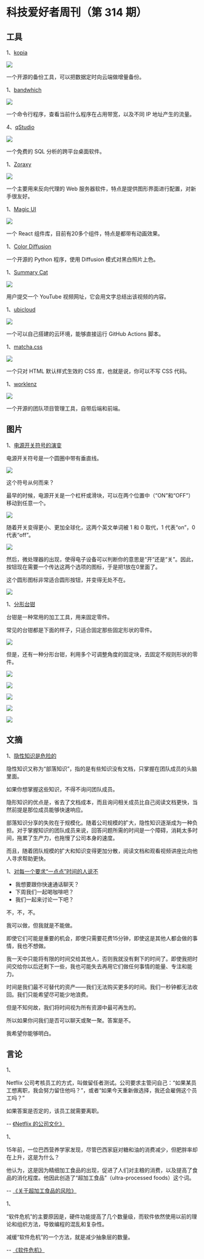 # 科技爱好者周刊（第 314 期）

## 工具

1、[kopia](https://github.com/kopia/kopia/)

![](https://cdn.beekka.com/blogimg/asset/202309/bg2023091604.webp)

一个开源的备份工具，可以把数据定时向云端做增量备份。

1、[bandwhich](https://github.com/imsnif/bandwhich)

![](https://cdn.beekka.com/blogimg/asset/202309/bg2023092101.webp)

一个命令行程序，查看当前什么程序在占用带宽，以及不同 IP 地址产生的流量。

4、[qStudio](https://www.timestored.com/qstudio/)

![](https://cdn.beekka.com/blogimg/asset/202309/bg2023090905.webp)

一个免费的 SQL 分析的跨平台桌面软件。

1、[Zoraxy](https://zoraxy.arozos.com)

![](https://cdn.beekka.com/blogimg/asset/202405/bg2024051801.webp)

一个主要用来反向代理的 Web 服务器软件，特点是提供图形界面进行配置，对新手很友好。

1、[Magic UI](https://magicui.design/)

![](https://cdn.beekka.com/blogimg/asset/202405/bg2024052308.webp)

一个 React 组件库，目前有20多个组件，特点是都带有动画效果。

1、[Color Diffusion](https://github.com/ErwannMillon/Color-diffusion)

一个开源的 Python 程序，使用 Diffusion 模式对黑白照片上色。

1、[Summary Cat](https://www.summarycat.com/)

![](https://cdn.beekka.com/blogimg/asset/202309/bg2023092301.webp)

用户提交一个 YouTube 视频网址，它会用文字总结出该视频的内容。

1、[ubicloud](https://www.ubicloud.com/use-cases/github-actions)

![](https://cdn.beekka.com/blogimg/asset/202402/bg2024020107.webp)

一个可以自己搭建的云环境，能够直接运行 GitHub Actions 脚本。

1、[matcha.css](https://matcha.mizu.sh/)

![](https://cdn.beekka.com/blogimg/asset/202405/bg2024052401.webp)

一个只对 HTML 默认样式生效的 CSS 库，也就是说，你可以不写 CSS 代码。

1、[worklenz](https://github.com/Worklenz/worklenz)

![](https://cdn.beekka.com/blogimg/asset/202405/bg2024052402.webp)

一个开源的团队项目管理工具，自带后端和前端。

## 图片

1、[电源开关符号的演变](https://designblog.nzeldes.com/2008/05/the-evolution-of-the-onoff-power-switch-symbol)

电源开关符号是一个圆圈中带有垂直线。

![](https://cdn.beekka.com/blogimg/asset/202312/bg2023121304.webp)

这个符号从何而来？

最早的时候，电源开关是一个杠杆或滑块，可以在两个位置中（“ON”和“OFF”）移动到任意一个。

![](https://cdn.beekka.com/blogimg/asset/202312/bg2023121305.webp)

随着开关变得更小、更加全球化，这两个英文单词被 1 和 0 取代，1 代表“on”，0 代表“off”。

![](https://cdn.beekka.com/blogimg/asset/202312/bg2023121306.webp)

然后，微处理器的出现，使得电子设备可以判断你的意思是“开”还是“关”。因此，按钮现在需要一个传达这两个选项的图标，于是把1放在0里面了。

这个圆形图标非常适合圆形按钮，并变得无处不在。

![](https://cdn.beekka.com/blogimg/asset/202312/bg2023121307.webp)

1、[分形台钳](https://airgraver.com/fractal-vise.htm)

台钳是一种常用的加工工具，用来固定零件。

常见的台钳都是下面的样子，只适合固定那些固定形状的零件。

![](https://cdn.beekka.com/blogimg/asset/202307/bg2023071001.webp)

但是，还有一种分形台钳，利用多个可调整角度的固定块，去固定不规则形状的零件。

![](https://cdn.beekka.com/blogimg/asset/202307/bg2023071002.webp)

![](https://cdn.beekka.com/blogimg/asset/202307/bg2023071003.webp)

![](https://cdn.beekka.com/blogimg/asset/202307/bg2023071004.webp)

![](https://cdn.beekka.com/blogimg/asset/202307/bg2023071006.webp)

![](https://cdn.beekka.com/blogimg/asset/202307/bg2023071005.webp)

## 文摘

1、[隐性知识是危险的](https://er4hn.info/blog/2023.08.26-tacit-knowledge-dangerous/)

隐性知识又称为“部落知识”，指的是有些知识没有文档，只掌握在团队成员的头脑里面。

如果你想掌握这些知识，不得不询问团队成员。

隐形知识的优点是，省去了文档成本，而且询问相关成员比自己阅读文档更快，当然前提是那位成员能够快速响应。

部落知识分享的失败在于规模化。随着公司规模的扩大，隐性知识逐渐成为一种负担。对于掌握知识的团队成员来说，回答问题所需的时间是一个障碍，消耗太多时间，拖累了生产力，也拖慢了公司本身的速度。

而且，随着团队规模的扩大和知识变得更加分散，阅读文档和观看视频讲座比向他人寻求帮助更快。


1、[对每一个要求“一点点”时间的人说不](https://thoughtcatalog.com/ryan-holiday/2017/01/to-everyone-who-asks-for-just-a-little-of-your-time/)

- 我想要跟你快速通话聊天？
- 下周我们一起喝咖啡吧？
- 我们一起来讨论一下吧？

不，不，不。

我可以做，但我就是不能做。

即使它们可能是重要的机会，即使只需要花费15分钟，即使这是其他人都会做的事情，我也不想做。

我一天中只能将有限的时间交给其他人，否则我就没有剩下的时间了。即使我把时间交给你以后还剩下一些，我也可能失去再用它们做任何事情的能量、专注和能力。

时间是我们最不可替代的资产——我们无法购买更多的时间。我们一秒钟都无法收回。我们只能希望尽可能少地浪费。

但是不知何故，我们将时间视为所有资源中最可再生的。

所以如果你问我们是否可以聊天或聚一聚。答案是不。

我希望你能够明白。

## 言论

1、

Netflix 公司考核员工的方式，叫做留任者测试。公司要求主管问自己：“如果某员工想离职，我会努力留住他吗？”，或者“如果今天重新做选择，我还会雇佣这个员工吗？”

如果答案是否定的，该员工就需要离职。

-- [《Netflix 的公司文化》](https://fortune.com/2024/06/25/netflix-managers-keeper-test-rehire-or-fire-staff/)

1、

15年前，一位巴西营养学家发现，尽管巴西家庭对糖和油的消费减少，但肥胖率却在上升，这是为什么？

他认为，这是因为精细加工食品的出现，促进了人们对主粮的消费，以及提高了食品的消化程度。他因此创造了“超加工食品”（ultra-processed foods）这个词。

-- [《关于超加工食品的风险》](https://www.ft.com/content/0b9ad138-1867-439f-96a5-7986d5aa66ae)

1、

“软件危机”的主要原因是，硬件功能提高了几个数量级，而软件依然使用以前的理论和组织方法，导致编程的混乱和复杂性。

减缓“软件危机”的一个方法，就是减少抽象层的数量。

-- [《软件危机》](https://wryl.tech/log/2024/the-software-crisis.html)